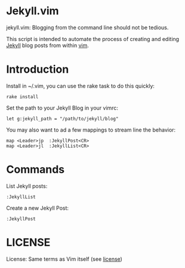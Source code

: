 Jekyll.vim
==========

jekyll.vim:  Blogging from the command line should not be tedious.

This script is intended to automate the process of creating and editing [Jekyll](http://jekyllrb.com/) blog posts from within [vim](http://www.vim.org/).

Introduction
============

Install in ~/.vim, you can use the rake task to do this quickly:

    rake install

Set the path to your Jekyll Blog in your vimrc:

    let g:jekyll_path = "/path/to/jekyll/blog"

You may also want to ad a few mappings to stream line the behavior:

    map <Leader>jp  :JekyllPost<CR>
    map <Leader>jl  :JekyllList<CR>

Commands
========

List Jekyll posts:

    :JekyllList

Create a new Jekyll Post:

    :JekyllPost

LICENSE
=======

License: Same terms as Vim itself (see [license](http://vimdoc.sourceforge.net/htmldoc/uganda.html#license))
